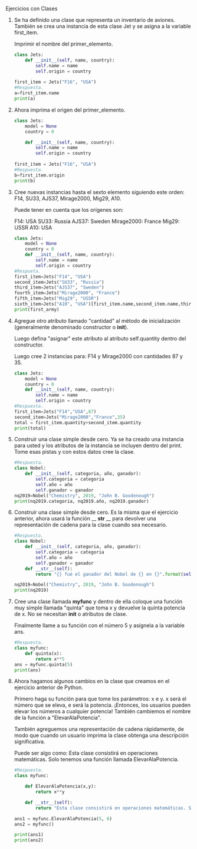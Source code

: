 Ejercicios con Clases

1. Se ha definido una clase que representa un inventario de aviones. También se crea una instancia de esta clase Jet y se asigna a la variable first_item.

   Imprimir el nombre del primer_elemento.

   ```python
   class Jets:
       def __init__(self, name, country):
           self.name = name
           self.origin = country
           
   first_item = Jets("F16", "USA")
   #Respuesta.
   a=first_item.name
   print(a)
   ```

2. Ahora imprima el origen del primer_elemento.
   ```python
   class Jets:
       model = None
       country = 0
   
       def __init__(self, name, country):
           self.name = name
           self.origin = country
           
   first_item = Jets("F16", "USA")
   #Respuesta.
   b=first_item.origin
   print(b)
   ```

3. Cree nuevas instancias hasta el sexto elemento siguiendo este orden: F14, SU33, AJS37, Mirage2000, Mig29, A10. 

   Puede tener en cuenta que los orígenes son:

   F14: USA
   SU33: Russia
   AJS37: Sweden
   Mirage2000: France
   Mig29: USSR
   A10: USA

   ```python
   class Jets:
       model = None
       country = 0
       def __init__(self, name, country):
           self.name = name
           self.origin = country
   #Respueta.        
   first_item=Jets("F14", "USA")
   second_item=Jets("SU33", "Russia")
   third_item=Jets("AJS37", "Sweden")
   fourth_item=Jets("Mirage2000", "France")
   fifth_item=Jets("Mig29", "USSR")
   sixth_item=Jets("A10", "USA")[first_item.name,second_item.name,third_item.name,fourth_item.name,fifth_item.name,sixth_item.name]
   print(first_army)
   ```

4. Agregue otro atributo llamado "cantidad" al método de inicialización (generalmente denominado constructor o __init__). 

   Luego defina "asignar" este atributo al atributo self.quantity dentro del constructor.

   Luego cree 2 instancias para: F14 y Mirage2000 con cantidades 87 y 35.

   ```python
   class Jets:
       model = None
       country = 0
       def __init__(self, name, country):
           self.name = name
           self.origin = country
   #Respuesta.       
   first_item=Jets("F14","USA",87)
   second_item=Jets("Mirage2000","France",35)
   total = first_item.quantity+second_item.quantity
   print(total)
   ```

5. 
   Construir una clase simple desde cero. Ya se ha creado una instancia para usted y los atributos de la instancia se incluyen dentro del print. Tome esas pistas y con estos datos cree la clase.

   ```python
   #Respuesta.
   class Nobel:
       def __init__(self, categoria, año, ganador):
           self.categoria = categoria
           self.año = año
           self.ganador = ganador
   nq2019=Nobel("Chemistry", 2019, "John B. Goodenough")
   print(nq2019.categoria, nq2019.año, nq2019.ganador)
   ```

6. Construir una clase simple desde cero. Es la misma que el ejercicio anterior, ahora usará la función __ __str__ __  para devolver una representación de cadena para la clase cuando sea necesario.

   ```python
   #Respuesta.
   class Nobel:
       def __init__(self, categoria, año, ganador):
           self.categoria = categoria
           self.año = año
           self.ganador = ganador
       def __str__(self):
           return "{} fué el ganador del Nobel de {} en {}".format(self.ganador, self.categoria, self.año)
   
   nq2019=Nobel("Chemistry", 2019, "John B. Goodenough")
   print(nq2019)
   ```

7. 
   Cree una clase llamada **myfunc** y dentro de ella coloque una función muy simple llamada "quinta" que toma x y devuelve la quinta potencia de x. No se necesitan __init__ o atributos de clase.


   Finalmente llame a su función con el número 5 y asígnela a la variable ans.

   ```python
   #Respuesta.
   class myfunc:
       def quinta(x):
           return x**5
   ans = myfunc.quinta(5)
   print(ans)
   ```

8. Ahora hagamos algunos cambios en la clase que creamos en el ejercicio anterior de Python.


   Primero haga su función para que tome los parámetros: x e y. x será el número que se eleva, e será la potencia. ¡Entonces, los usuarios pueden elevar los números a cualquier potencia! También cambiemos el nombre de la función a "ElevarAlaPotencia".


   También agreguemos una representación de cadena rápidamente, de modo que cuando un usuario imprima la clase obtenga una descripción significativa.


   Puede ser algo como: Esta clase consistirá en operaciones matemáticas. Solo tenemos una función llamada ElevarAlaPotencia.

   ```python
   #Respuesta.
   class myfunc:
   
       def ElevarAlaPotencia(x,y):
           return x**y
   
       def __str__(self):
           return "Esta clase consistirá en operaciones matemáticas. Solo tenemos una función llamada ElevarAlaPotencia."
   
   ans1 = myfunc.ElevarAlaPotencia(5, 6)
   ans2 = myfunc()
   
   print(ans1)
   print(ans2)
   ```


